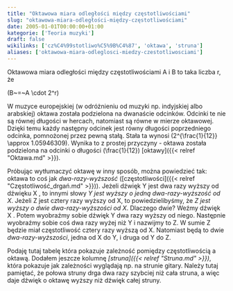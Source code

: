 ```yaml
---
title: "Oktawowa miara odległości między częstotliwościami"
slug: "oktawowa-miara-odległości-między-częstotliwościami"
date: 2005-01-01T00:00:00+01:00
kategorie: ['Teoria muzyki']
draft: false
wikilinks: ['cz%C4%99stotliwo%C5%9B%C4%87', 'oktawa', 'struna']
aliases: ['oktawowa-miara-odleglosci-miedzy-czestotliwosciami']
---
```

Oktawowa miara odległości między częstotliwościami A i B to taka liczba
r, że

\(B~=~A \cdot 2^r\)

W muzyce europejskiej (w odróżnieniu od muzyki np. indyjskiej albo
arabskiej) oktawa została podzielona na dwanaście odcinków. Odcinki te
nie są równej długości w hercach, natomiast są równe w mierze oktawowej.
Dzięki temu każdy następny odcinek jest równy długości poprzedniego
odcinka, pomnożonej przez pewną stałą. Stała ta wynosi
\(2^{\frac{1}{12}} \approx 1.05946309\). Wynika to z prostej przyczyny -
oktawa została podzielona na odcinki o długości \(\frac{1}{12}\)
[oktawy]({{< relref "Oktawa.md" >}}).

Próbując wytłumaczyć oktawę w inny sposób, można powiedzieć tak: oktawa
to coś jak *dwa-razy-wyższość*
([częstotliwości]({{< relref "Częstotliwość_drgań.md" >}})). Jeżeli dźwięk Y jest
dwa razy wyższy od dźwięku X , to innymi słowy *Y jest wyższy o jedną
dwa-razy-wyższość od X*. Jeżeli Z jest cztery razy wyższy od X, to
powiedzielibyśmy, że *Z jest wyższy o dwie dwa-razy-wyższości od X*.
Dlaczego dwie? Weźmy dźwięk X . Potem wyobraźmy sobie dźwięk Y dwa razy
wyższy od niego. Następnie wyobraźmy sobie coś dwa razy wyżej niż Y i
nazwijmy to Z. W sumie Z będzie miał częstotliwość cztery razy wyższą od
X. Natomiast będą to dwie *dwa-razy-wyższości*, jedna od X do Y, i druga
od Y do Z.

Podaję tutaj tabelę która pokazuje zależność pomiędzy częstotliwością a
oktawą. Dodałem jeszcze kolumnę *[struna]({{< relref "Struna.md" >}})*, która
pokazuje jak zależności wyglądają np. na strunie gitary. Należy tutaj
pamiętać, że połowa struny drga dwa razy szybciej niż cała struna, a
więc daje dźwięk o oktawę wyższy niż dźwięk całej struny.

